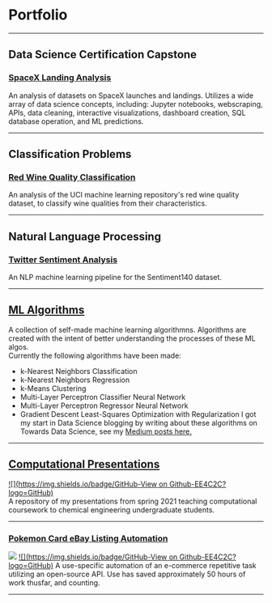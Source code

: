 # Portfolio

---

## Data Science Certification Capstone

### [SpaceX Landing Analysis](https://github.com/turnerluke/spacex-success-analysis)
An analysis of datasets on SpaceX launches and landings. Utilizes a wide array of data science concepts, including: Jupyter notebooks, webscraping, APIs, data cleaning, interactive visualizations, dashboard creation, SQL database operation, and ML predictions.

---

## Classification Problems

### [Red Wine Quality Classification](https://github.com/turnerluke/red-wine-classification)
An analysis of the UCI machine learning repository's red wine quality dataset, to classify wine qualities from their characteristics.

---

## Natural Language Processing

### [Twitter Sentiment Analysis](https://github.com/turnerluke/twitter-sentiment)
An NLP machine learning pipeline for the Sentiment140 dataset.

---

## [ML Algorithms](https://github.com/turnerluke/ML-algos)
A collection of self-made machine learning algorithmns. Algorithms are created with the intent of better understanding the processes of these ML algos.  
Currently the following algorithms have been made:
- k-Nearest Neighbors Classification
- k-Nearest Neighbors Regression
- k-Means Clustering
- Multi-Layer Perceptron Classifier Neural Network
- Multi-Layer Perceptron Regressor Neural Network
- Gradient Descent Least-Squares Optimization with Regularization
I got my start in Data Science blogging by writing about these algorithms on Towards Data Science, see my [Medium posts here.](https://medium.com/@turnermluke)

---

## [Computational Presentations](https://github.com/turnerluke/computational-presentations)
[![](https://img.shields.io/badge/GitHub-View on Github-EE4C2C?logo=GitHub)](https://github.com/turnerluke/computational-presentations)  
A repository of my presentations from spring 2021 teaching computational coursework to chemical engineering undergraduate students.

---


### [Pokemon Card eBay Listing Automation](https://github.com/turnerluke/eBay-pokemon-card-automation)
![](https://img.shields.io/static/v1?label=Skill&message=Automation&color=Blue)
[![](https://img.shields.io/badge/GitHub-View on Github-EE4C2C?logo=GitHub)](https://github.com/turnerluke/eBay-pokemon-card-automation) 
A use-specific automation of an e-commerce repetitive task utilizing an open-source API. Use has saved approximately 50 hours of work thusfar, and counting.

---

